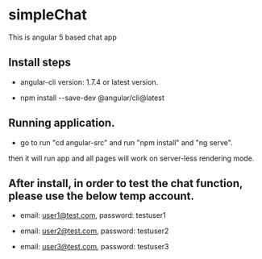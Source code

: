 # simpleChat
This is angular 5 based chat app

## Install steps

- angular-cli version: 1.7.4 or latest version.

- npm install --save-dev @angular/cli@latest

## Running application.

- go to  run  "cd angular-src" and run "npm install" and "ng serve".


then it will run app and all pages will work on server-less rendering mode.

## After install, in order to test the chat function, please use the below temp account.

- email: user1@test.com, password: testuser1

- email: user2@test.com, password: testuser2

- email: user3@test.com, password: testuser3

